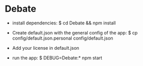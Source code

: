 # Debate

- install dependencies:
$ cd Debate && npm install

- Create default.json with the general config of the app:
$ cp config/default.json.personal config/default.json

- Add your license in default.json

- run the app:
$ DEBUG=Debate:* npm start
